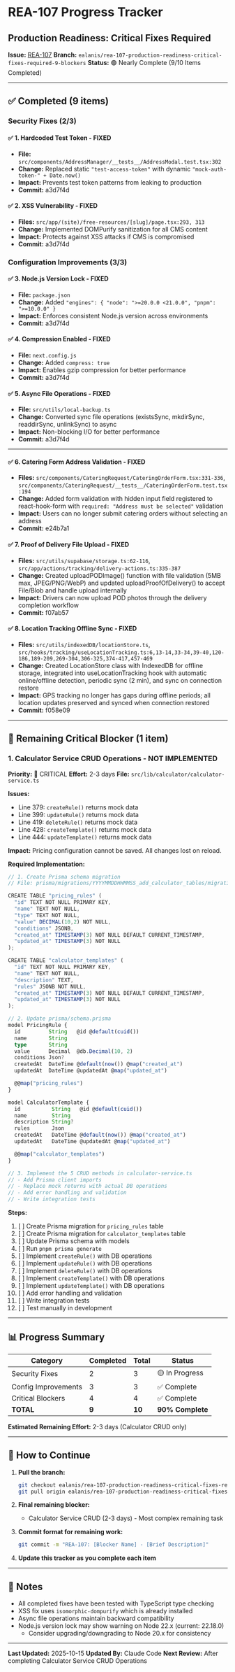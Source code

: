 # REA-107 Progress Tracker
## Production Readiness: Critical Fixes Required

**Issue:** [REA-107](https://linear.app/ready-set-llc/issue/REA-107/production-readiness-critical-fixes-required-9-blockers-technical-debt)
**Branch:** `ealanis/rea-107-production-readiness-critical-fixes-required-9-blockers`
**Status:** 🟢 Nearly Complete (9/10 Items Completed)

---

## ✅ Completed (9 items)

### Security Fixes (2/3)

#### ✅ 1. Hardcoded Test Token - FIXED
- **File:** `src/components/AddressManager/__tests__/AddressModal.test.tsx:302`
- **Change:** Replaced static `"test-access-token"` with dynamic `"mock-auth-token-" + Date.now()`
- **Impact:** Prevents test token patterns from leaking to production
- **Commit:** a3d7f4d

#### ✅ 2. XSS Vulnerability - FIXED
- **Files:** `src/app/(site)/free-resources/[slug]/page.tsx:293, 313`
- **Change:** Implemented DOMPurify sanitization for all CMS content
- **Impact:** Protects against XSS attacks if CMS is compromised
- **Commit:** a3d7f4d

### Configuration Improvements (3/3)

#### ✅ 3. Node.js Version Lock - FIXED
- **File:** `package.json`
- **Change:** Added `"engines": { "node": ">=20.0.0 <21.0.0", "pnpm": ">=10.0.0" }`
- **Impact:** Enforces consistent Node.js version across environments
- **Commit:** a3d7f4d

#### ✅ 4. Compression Enabled - FIXED
- **File:** `next.config.js`
- **Change:** Added `compress: true`
- **Impact:** Enables gzip compression for better performance
- **Commit:** a3d7f4d

#### ✅ 5. Async File Operations - FIXED
- **File:** `src/utils/local-backup.ts`
- **Change:** Converted sync file operations (existsSync, mkdirSync, readdirSync, unlinkSync) to async
- **Impact:** Non-blocking I/O for better performance
- **Commit:** a3d7f4d

---

#### ✅ 6. Catering Form Address Validation - FIXED
- **Files:** `src/components/CateringRequest/CateringOrderForm.tsx:331-336`, `src/components/CateringRequest/__tests__/CateringOrderForm.test.tsx:194`
- **Change:** Added form validation with hidden input field registered to react-hook-form with `required: "Address must be selected"` validation
- **Impact:** Users can no longer submit catering orders without selecting an address
- **Commit:** e24b7a1

#### ✅ 7. Proof of Delivery File Upload - FIXED
- **Files:** `src/utils/supabase/storage.ts:62-116`, `src/app/actions/tracking/delivery-actions.ts:335-387`
- **Change:** Created uploadPODImage() function with file validation (5MB max, JPEG/PNG/WebP) and updated uploadProofOfDelivery() to accept File/Blob and handle upload internally
- **Impact:** Drivers can now upload POD photos through the delivery completion workflow
- **Commit:** f07ab57

#### ✅ 8. Location Tracking Offline Sync - FIXED
- **Files:** `src/utils/indexedDB/locationStore.ts`, `src/hooks/tracking/useLocationTracking.ts:6,13-14,33-34,39-40,120-186,189-209,269-304,306-325,374-417,457-469`
- **Change:** Created LocationStore class with IndexedDB for offline storage, integrated into useLocationTracking hook with automatic online/offline detection, periodic sync (2 min), and sync on connection restore
- **Impact:** GPS tracking no longer has gaps during offline periods; all location updates preserved and synced when connection restored
- **Commit:** f058e09

---

## 🔴 Remaining Critical Blocker (1 item)

### 1. Calculator Service CRUD Operations - NOT IMPLEMENTED
**Priority:** 🔴 CRITICAL
**Effort:** 2-3 days
**File:** `src/lib/calculator/calculator-service.ts`

**Issues:**
- Line 379: `createRule()` returns mock data
- Line 399: `updateRule()` returns mock data
- Line 419: `deleteRule()` returns mock data
- Line 428: `createTemplate()` returns mock data
- Line 444: `updateTemplate()` returns mock data

**Impact:** Pricing configuration cannot be saved. All changes lost on reload.

**Required Implementation:**
```typescript
// 1. Create Prisma schema migration
// File: prisma/migrations/YYYYMMDDHHMMSS_add_calculator_tables/migration.sql

CREATE TABLE "pricing_rules" (
  "id" TEXT NOT NULL PRIMARY KEY,
  "name" TEXT NOT NULL,
  "type" TEXT NOT NULL,
  "value" DECIMAL(10,2) NOT NULL,
  "conditions" JSONB,
  "created_at" TIMESTAMP(3) NOT NULL DEFAULT CURRENT_TIMESTAMP,
  "updated_at" TIMESTAMP(3) NOT NULL
);

CREATE TABLE "calculator_templates" (
  "id" TEXT NOT NULL PRIMARY KEY,
  "name" TEXT NOT NULL,
  "description" TEXT,
  "rules" JSONB NOT NULL,
  "created_at" TIMESTAMP(3) NOT NULL DEFAULT CURRENT_TIMESTAMP,
  "updated_at" TIMESTAMP(3) NOT NULL
);

// 2. Update prisma/schema.prisma
model PricingRule {
  id         String   @id @default(cuid())
  name       String
  type       String
  value      Decimal  @db.Decimal(10, 2)
  conditions Json?
  createdAt  DateTime @default(now()) @map("created_at")
  updatedAt  DateTime @updatedAt @map("updated_at")

  @@map("pricing_rules")
}

model CalculatorTemplate {
  id          String   @id @default(cuid())
  name        String
  description String?
  rules       Json
  createdAt   DateTime @default(now()) @map("created_at")
  updatedAt   DateTime @updatedAt @map("updated_at")

  @@map("calculator_templates")
}

// 3. Implement the 5 CRUD methods in calculator-service.ts
// - Add Prisma client imports
// - Replace mock returns with actual DB operations
// - Add error handling and validation
// - Write integration tests
```

**Steps:**
1. [ ] Create Prisma migration for `pricing_rules` table
2. [ ] Create Prisma migration for `calculator_templates` table
3. [ ] Update Prisma schema with models
4. [ ] Run `pnpm prisma generate`
5. [ ] Implement `createRule()` with DB operations
6. [ ] Implement `updateRule()` with DB operations
7. [ ] Implement `deleteRule()` with DB operations
8. [ ] Implement `createTemplate()` with DB operations
9. [ ] Implement `updateTemplate()` with DB operations
10. [ ] Add error handling and validation
11. [ ] Write integration tests
12. [ ] Test manually in development

---




## 📊 Progress Summary

| Category | Completed | Total | Status |
|----------|-----------|-------|--------|
| Security Fixes | 2 | 3 | 🟡 In Progress |
| Config Improvements | 3 | 3 | ✅ Complete |
| Critical Blockers | 4 | 4 | ✅ Complete |
| **TOTAL** | **9** | **10** | **90% Complete** |

**Estimated Remaining Effort:** 2-3 days (Calculator CRUD only)

---

## 🚀 How to Continue

1. **Pull the branch:**
   ```bash
   git checkout ealanis/rea-107-production-readiness-critical-fixes-required-9-blockers
   git pull origin ealanis/rea-107-production-readiness-critical-fixes-required-9-blockers
   ```

2. **Final remaining blocker:**
   - Calculator Service CRUD (2-3 days) - Most complex remaining task

3. **Commit format for remaining work:**
   ```bash
   git commit -m "REA-107: [Blocker Name] - [Brief Description]"
   ```

4. **Update this tracker as you complete each item**

---

## 📝 Notes

- All completed fixes have been tested with TypeScript type checking
- XSS fix uses `isomorphic-dompurify` which is already installed
- Async file operations maintain backward compatibility
- Node.js version lock may show warning on Node 22.x (current: 22.18.0)
  - Consider upgrading/downgrading to Node 20.x for consistency

---

**Last Updated:** 2025-10-15
**Updated By:** Claude Code
**Next Review:** After completing Calculator Service CRUD Operations
